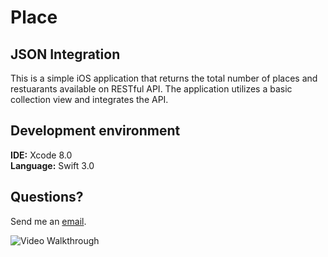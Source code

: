 # Place
## JSON Integration

This is a simple iOS application that returns the total number of places and restuarants available on RESTful API. The application utilizes a basic collection view and integrates the API.

## Development environment
<b>IDE:</b> Xcode 8.0
<br><b>Language:</b> Swift 3.0

## Questions?
Send me an [email](mailto:zubair.asgar@gmail.com?subject=FetchyFox-Challenge).

![Video Walkthrough](Walkthrough.gif)

